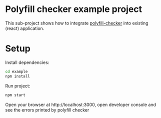 # Polyfill checker example project

This sub-project shows how to integrate [polyfill-checker](https://github.com/instea/polyfill-checker) into existing (react) application.

# Setup

Install dependencies:

```bash
cd example
npm install
```

Run project:

```bash
npm start
```

Open your browser at http://localhost:3000, open developer console and see the errors printed by polyfill checker
